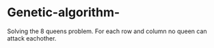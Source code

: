 # Genetic-algorithm-
Solving the 8 queens problem. For each row and column no queen can attack eachother. 


